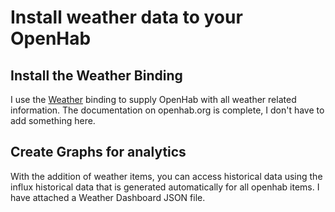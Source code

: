 # Install weather data to your OpenHab

## Install the Weather Binding

I use the [Weather](https://www.openhab.org/addons/bindings/weather1/#configuration-example) binding to supply OpenHab with all weather related information. The documentation on openhab.org is complete, I don't have to add something here.

## Create Graphs for analytics

With the addition of weather items, you can access historical data using the influx historical data that is generated automatically for all openhab items. 
I have attached a Weather Dashboard JSON file.